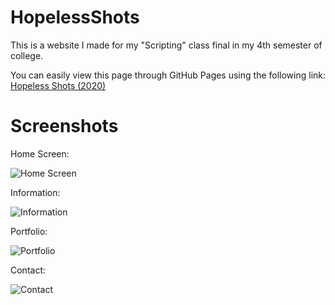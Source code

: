 # HopelessShots
 This is a website I made for my "Scripting" class final in my 4th semester of college.

You can easily view this page through GitHub Pages using the following link:<br />
[Hopeless Shots (2020)](https://JocelyneRonning.github.io/HopelessShots/)

# Screenshots
Home Screen:

![Home Screen](https://raw.githubusercontent.com/JocelyneRonning/HopelessShots/main/HopelessShots/HSHomeScreen.PNG)

Information:

![Information](https://raw.githubusercontent.com/JocelyneRonning/HopelessShots/main/HopelessShots/HSInfoScreen.PNG)

Portfolio:

![Portfolio](https://raw.githubusercontent.com/JocelyneRonning/HopelessShots/main/HopelessShots/HSPortfolioScreen.PNG)

Contact:

![Contact](https://raw.githubusercontent.com/JocelyneRonning/HopelessShots/main/HopelessShots/HSContactScreen.PNG)
